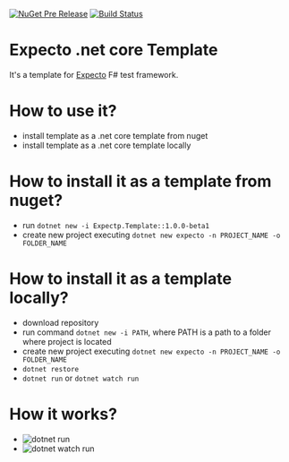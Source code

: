 [![NuGet Pre Release](https://img.shields.io/nuget/vpre/Expecto.Template.svg)](https://www.nuget.org/packages/Expecto.Template)
[![Build Status](https://travis-ci.org/MNie/Expecto.Template.svg?branch=master)](https://travis-ci.org/MNie/Expecto.Template)

# Expecto .net core Template
It's a template for [Expecto](https://github.com/haf/expecto) F# test framework.

# How to use it?
* install template as a .net core template from nuget
* install template as a .net core template locally

# How to install it as a template from nuget?
* run `dotnet new -i Expectp.Template::1.0.0-beta1`
* create new project executing `dotnet new expecto -n PROJECT_NAME -o FOLDER_NAME`

# How to install it as a template locally?
* download repository
* run command `dotnet new -i PATH`, where PATH is a path to a folder where project is located
* create new project executing `dotnet new expecto -n PROJECT_NAME -o FOLDER_NAME`
* `dotnet restore`
* `dotnet run` or `dotnet watch run`

# How it works?
* ![dotnet run](https://raw.githubusercontent.com/MNie/Expecto.Template/master/images/expecto.gif)
* ![dotnet watch run](https://raw.githubusercontent.com/MNie/Expecto.Template/master/images/expectowatch.gif)
